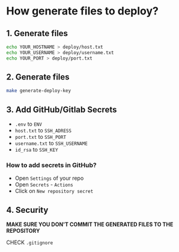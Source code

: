 # How generate files to deploy?

## 1. Generate files

```bash
echo YOUR_HOSTNAME > deploy/host.txt
echo YOUR_USERNAME > deploy/username.txt
echo YOUR_PORT > deploy/port.txt
```

## 2. Generate files

```bash
make generate-deploy-key
```

## 3. Add GitHub/Gitlab Secrets

- `.env` to `ENV`
- `host.txt` to `SSH_ADRESS`
- `port.txt` to `SSH_PORT`
- `username.txt` to `SSH_USERNAME`
- `id_rsa` to `SSH_KEY`

### How to add secrets in GitHub?

- Open `Settings` of your repo
- Open `Secrets` - `Actions`
- Click on `New repository secret`

## 4. Security

**MAKE SURE YOU DON'T COMMIT THE GENERATED FILES TO THE REPOSITORY**

CHECK `.gitignore`
